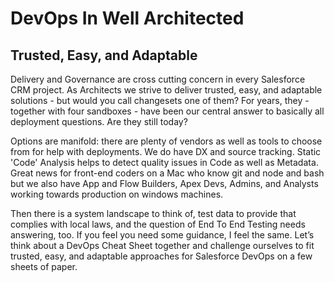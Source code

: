 # DevOps In Well Architected

## Trusted, Easy, and Adaptable

Delivery and Governance are cross cutting concern in every Salesforce CRM project. As Architects we strive to deliver trusted, easy, and adaptable solutions - but would you call changesets one of them? For years, they - together with four sandboxes - have been our central answer to basically all deployment questions. Are they still today?

Options are manifold: there are plenty of vendors as well as tools to choose from for help with deployments. We do have DX and source tracking. Static 'Code' Analysis helps to detect quality issues in Code as well as Metadata. Great news for front-end coders on a Mac who know git and node and bash but we also have App and Flow Builders, Apex Devs, Admins, and Analysts working towards production on windows machines.

Then there is a system landscape to think of, test data to provide that complies with local laws, and the question of End To End Testing needs answering, too. If you feel you need some guidance, I feel the same. Let’s think about a DevOps Cheat Sheet together and challenge ourselves to fit trusted, easy, and adaptable approaches for Salesforce DevOps on a few sheets of paper.
